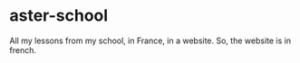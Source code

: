 # aster-school
All my lessons from my school, in France, in a website. So, the website is in french.
